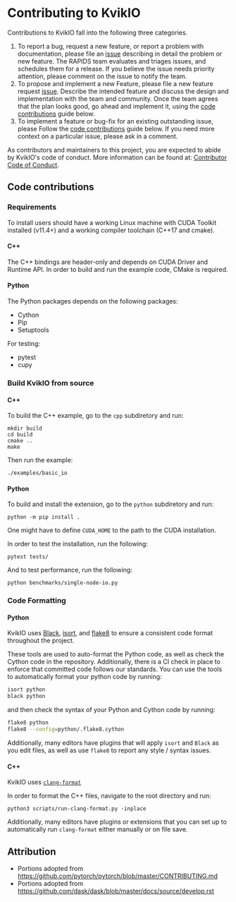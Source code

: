 # Contributing to KvikIO

Contributions to KvikIO fall into the following three categories.

1. To report a bug, request a new feature, or report a problem with
    documentation, please file an [issue](https://github.com/rapidsai/kvikio/issues/new/choose)
    describing in detail the problem or new feature. The RAPIDS team evaluates
    and triages issues, and schedules them for a release. If you believe the
    issue needs priority attention, please comment on the issue to notify the
    team.
2. To propose and implement a new Feature, please file a new feature request
    [issue](https://github.com/rapidsai/kvikio/issues/new/choose). Describe the
    intended feature and discuss the design and implementation with the team and
    community. Once the team agrees that the plan looks good, go ahead and
    implement it, using the [code contributions](#code-contributions) guide below.
3. To implement a feature or bug-fix for an existing outstanding issue, please
    Follow the [code contributions](#code-contributions) guide below. If you
    need more context on a particular issue, please ask in a comment.

As contributors and maintainers to this project,
you are expected to abide by KvikIO's code of conduct.
More information can be found at: [Contributor Code of Conduct](https://docs.rapids.ai/resources/conduct/).

## Code contributions

### Requirements

To install users should have a working Linux machine with CUDA Toolkit
installed (v11.4+) and a working compiler toolchain (C++17 and cmake).

#### C++

The C++ bindings are header-only and depends on CUDA Driver and Runtime API.
In order to build and run the example code, CMake is required.

#### Python

The Python packages depends on the following packages:

* Cython
* Pip
* Setuptools

For testing:
* pytest
* cupy

### Build KvikIO from source

#### C++
To build the C++ example, go to the `cpp` subdiretory and run:
```
mkdir build
cd build
cmake ..
make
```
Then run the example:
```
./examples/basic_io
```

#### Python

To build and install the extension, go to the `python` subdiretory and run:
```
python -m pip install .
```
One might have to define `CUDA_HOME` to the path to the CUDA installation.

In order to test the installation, run the following:
```
pytest tests/
```

And to test performance, run the following:
```
python benchmarks/single-node-io.py
```

### Code Formatting


#### Python

KvikIO uses [Black](https://black.readthedocs.io/en/stable/),
[isort](https://readthedocs.org/projects/isort/), and
[flake8](http://flake8.pycqa.org/en/latest/) to ensure a consistent code format
throughout the project.

These tools are used to auto-format the Python code, as well as check the Cython
code in the repository. Additionally, there is a CI check in place to enforce
that committed code follows our standards. You can use the tools to
automatically format your python code by running:

```bash
isort python
black python
```

and then check the syntax of your Python and Cython code by running:

```bash
flake8 python
flake8 --config=python/.flake8.cython
```

Additionally, many editors have plugins that will apply `isort` and `Black` as
you edit files, as well as use `flake8` to report any style / syntax issues.

#### C++

KvikIO uses [`clang-format`](https://clang.llvm.org/docs/ClangFormat.html)

In order to format the C++ files, navigate to the root directory and run:
```
python3 scripts/run-clang-format.py -inplace
```

Additionally, many editors have plugins or extensions that you can set up to automatically run `clang-format` either manually or on file save.

## Attribution
 * Portions adopted from https://github.com/pytorch/pytorch/blob/master/CONTRIBUTING.md
 * Portions adopted from https://github.com/dask/dask/blob/master/docs/source/develop.rst
